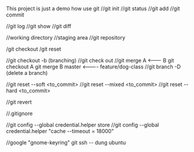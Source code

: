 This project is just a demo how use git
//git init
//git status
//git add
//git commit 

//git log
//git show
//git diff

//working directory
//staging area
//git repository

/git checkout
/git reset

//git checkout -b <branch> (branching)
//git check out <branch>
//git merge
A <--- B
git checkout A
git merge B
master <---- feature/dog-class
//git branch -D <brach> (delete a branch)

//git reset --soft <to_commit>
//git reset --mixed <to_commit>
//git reset --hard <to_commit>

//git revert <commit>

//.gitignore

//git config --global credential.helper store
//git config --global credential.helper "cache --timeout = 18000"

//google "gnome-keyring" git ssh -- dung ubuntu